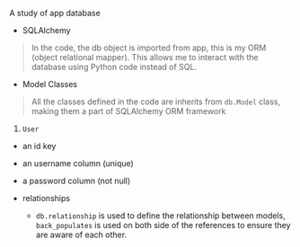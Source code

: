 A study of app database

- SQLAlchemy
> In the code, the db object is imported from app, this is my ORM (object relational mapper).
> This allows me to interact with the database using Python code instead of SQL.

- Model Classes
> All the classes defined in the code are inherits from `db.Model` class, making them a part of SQLAlchemy ORM framework

1. `User`
- an id key
- an username column (unique)
- a password column (not null)

- relationships
    - `db.relationship` is used to define the relationship between models, `back_populates` is used on both side of the references to ensure they are aware of each other.


